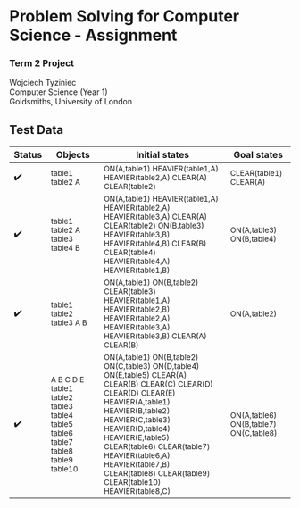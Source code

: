 # Problem Solving for Computer Science - Assignment
### Term 2 Project
Wojciech Tyziniec  
Computer Science (Year 1)  
Goldsmiths, University of London


## Test Data





|Status|Objects|Initial states|Goal states|
|---|---|---|---|
|:heavy_check_mark:|<sup>table1 table2 A</sup>|<sup>ON(A,table1) HEAVIER(table1,A) HEAVIER(table2,A) CLEAR(A) CLEAR(table2)</sup>|<sup>CLEAR(table1) CLEAR(A)</sup>|
|:heavy_check_mark:|<sup>table1 table2 A table3 table4 B</sup>|<sup>ON(A,table1) HEAVIER(table1,A) HEAVIER(table2,A) HEAVIER(table3,A) CLEAR(A) CLEAR(table2) ON(B,table3) HEAVIER(table3,B) HEAVIER(table4,B) CLEAR(B) CLEAR(table4) HEAVIER(table4,A) HEAVIER(table1,B)</sup>|<sup>ON(A,table3) ON(B,table4)</sup>|
|:heavy_check_mark:|<sup>table1 table2 table3 A B</sup>|<sup>ON(A,table1) ON(B,table2) CLEAR(table3) HEAVIER(table1,A) HEAVIER(table2,B) HEAVIER(table2,A) HEAVIER(table3,A) HEAVIER(table3,B) CLEAR(A) CLEAR(B)</sup>|<sup>ON(A,table2)</sup>|
|:heavy_check_mark:|<sup>A B C D E table1 table2 table3 table4 table5 table6 table7 table8 table9 table10</sup>|<sup>ON(A,table1) ON(B,table2) ON(C,table3) ON(D,table4) ON(E,table5) CLEAR(A) CLEAR(B) CLEAR(C) CLEAR(D) CLEAR(D) CLEAR(E) HEAVIER(A,table1) HEAVIER(B,table2) HEAVIER(C,table3) HEAVIER(D,table4) HEAVIER(E,table5) CLEAR(table6) CLEAR(table7) HEAVIER(table6,A) HEAVIER(table7,B) CLEAR(table8) CLEAR(table9) CLEAR(table10) HEAVIER(table8,C)</sup>|<sup>ON(A,table6) ON(B,table7) ON(C,table8)</sup>|
